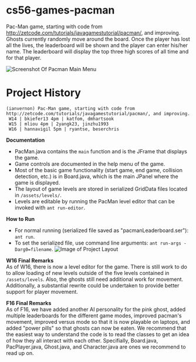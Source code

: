 cs56-games-pacman
=================

Pac-Man game, starting with code from http://zetcode.com/tutorials/javagamestutorial/pacman/, and improving. Ghosts currently randomly move around the board. Once the player has lost all the lives, the leaderboard will be shown and the player can enter his/her name. The leaderboard will display the top three high scores of all time and for that player.


![Screenshot Of Pacman Main Menu](http://i.imgur.com/TODmNes.png)


Project History
===============
```
(ianvernon) Pac-Man game, starting with code from http://zetcode.com/tutorials/javagamestutorial/pacman/, and improving.
 W14 | bkiefer13 4pm | katfom, dmhartsook
 W15 | mliou 4pm | 2yangk23, jinzhu1993 
 W16 | hannavigil 5pm | ryantse, beserchris
```

**Documentation**
* PacMan.java contains the `main` function and is the JFrame that displays the game.
* Game controls are documented in the help menu of the game.
* Most of the basic game functionality (start game, end game, collision detection, etc.) is in Board.java, which is the main JPanel where the game is displayed.
* The layout of game levels are stored in serialized GridData files located in ``/assets/levels/``.
* Levels are editable by running the PacMan level editor that can be invoked with ``ant run-editor``.

**How to Run**
* For normal running (serialized file saved as "pacmanLeaderboard.ser"): ``ant run``.
* To set the serialized file, use command line arguments: ``ant run-args -Darg0=filename``.
![Image of Project Layout](https://github.com/UCSB-CS56-Projects/cs56-games-pacman/blob/master/Project-Layout.png)

**W16 Final Remarks** <br>
As of W16, there is now a level editor for the game. There is still work to do to allow loading of new levels outside of the five levels contained in ``/assets/levels``. Also, the ghosts still need additional work for movement. Additionally, a substantial rewrite could be undertaken to provide better support for player movement.

**F16 Final Remarks** <br>
As of F16, we have added another AI personality for the pink ghost, added multiple leaderboards for the different game modes, improved pacman's movement, improved versus mode so that it is now playable on laptops, and added "power pills" so that ghosts can now be eaten. We recommend that the easiest way to understand the code is to read the classes to get an idea of how they all interact with each other. Specifially, Board.java, PacPlayer.java, Ghost.java, and Character.java are ones we recommend to read up on.
